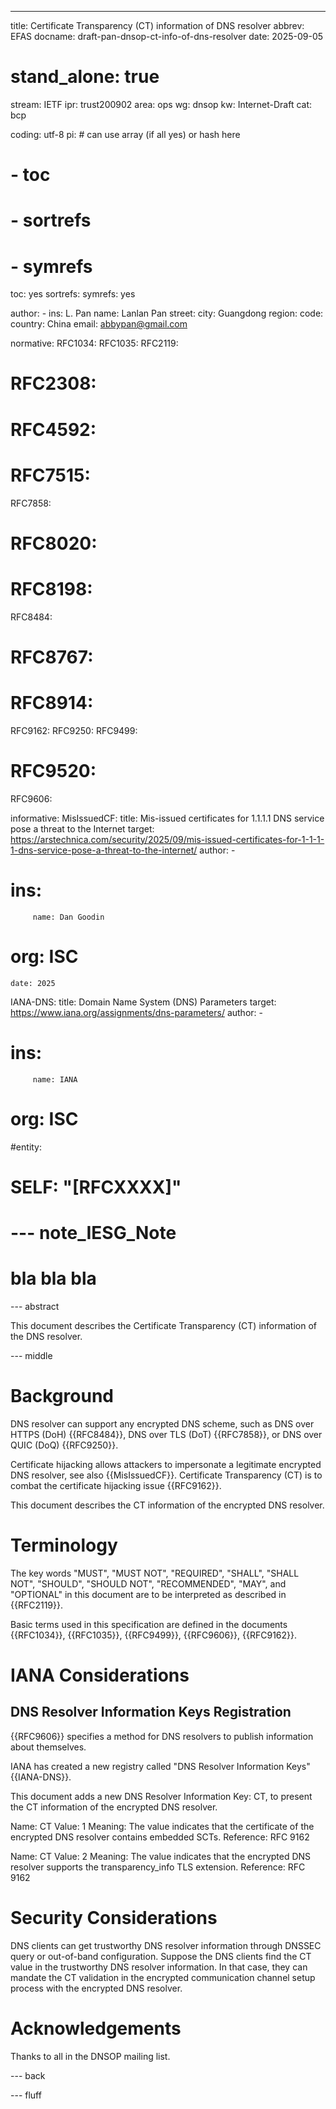 ---
title: Certificate Transparency (CT) information of DNS resolver
abbrev: EFAS
docname: draft-pan-dnsop-ct-info-of-dns-resolver
date: 2025-09-05

# stand_alone: true

stream: IETF
ipr: trust200902
area: ops
wg: dnsop
kw: Internet-Draft
cat: bcp

coding: utf-8
pi:    # can use array (if all yes) or hash here
#  - toc
#  - sortrefs
#  - symrefs
  toc: yes
  sortrefs:
  symrefs: yes

author:
      -
        ins: L. Pan
        name: Lanlan Pan
	street: 
        city: Guangdong
	region:
	code:
        country: China
        email: abbypan@gmail.com
        

normative:
   RFC1034:
   RFC1035:
   RFC2119:
#  RFC2308:
#  RFC4592:
#  RFC7515:
   RFC7858:
#  RFC8020:
#  RFC8198:
   RFC8484:
#  RFC8767:
#  RFC8914:
   RFC9162:
   RFC9250:
   RFC9499:
#  RFC9520:
   RFC9606:

informative:
  MisIssuedCF:
    title: Mis-issued certificates for 1.1.1.1 DNS service pose a threat to the Internet
    target: https://arstechnica.com/security/2025/09/mis-issued-certificates-for-1-1-1-1-dns-service-pose-a-threat-to-the-internet/
    author:
      - 
#        ins: 
         name: Dan Goodin
#        org: ISC
    date: 2025


  IANA-DNS:
    title: Domain Name System (DNS) Parameters
    target: https://www.iana.org/assignments/dns-parameters/
    author:
      - 
#        ins: 
         name: IANA
#        org: ISC


    

#entity:
#        SELF: "[RFCXXXX]"

# --- note_IESG_Note
#
# bla bla bla

--- abstract

This document describes the Certificate Transparency (CT) information of the DNS resolver.

--- middle

Background
==========

DNS resolver can support any encrypted DNS scheme, such as DNS over HTTPS (DoH) {{RFC8484}}, DNS over TLS (DoT) {{RFC7858}}, or DNS over QUIC (DoQ) {{RFC9250}}.

Certificate hijacking allows attackers to impersonate a legitimate encrypted DNS resolver, see also {{MisIssuedCF}}.
Certificate Transparency (CT) is to combat the certificate hijacking issue {{RFC9162}}.

This document describes the CT information of the encrypted DNS resolver.


Terminology
===========

The key words "MUST", "MUST NOT", "REQUIRED", "SHALL", "SHALL NOT",
"SHOULD", "SHOULD NOT", "RECOMMENDED", "MAY", and "OPTIONAL" in this
document are to be interpreted as described in {{RFC2119}}.

Basic terms used in this specification are defined in the documents {{RFC1034}}, {{RFC1035}}, {{RFC9499}}, {{RFC9606}}, {{RFC9162}}.

IANA Considerations
======================

DNS Resolver Information Keys Registration
---------------------------------------------

{{RFC9606}} specifies a method for DNS resolvers to publish information about themselves.

IANA has created a new registry called "DNS Resolver Information Keys" {{IANA-DNS}}.

This document adds a new DNS Resolver Information Key: CT, to present the CT information of the encrypted DNS resolver. 


Name:
    CT
Value:
    1
Meaning:
    The value indicates that the certificate of the encrypted DNS resolver contains embedded SCTs.
Reference:
    RFC 9162


Name:
    CT
Value:
    2
Meaning:
    The value indicates that the encrypted DNS resolver supports the transparency_info TLS extension.
Reference:
    RFC 9162


Security Considerations
=======================================

DNS clients can get trustworthy DNS resolver information through DNSSEC query or out-of-band configuration.
Suppose the DNS clients find the CT value in the trustworthy DNS resolver information. In that case, they can mandate the CT validation in the encrypted communication channel setup process with the encrypted DNS resolver.


Acknowledgements
================

Thanks to all in the DNSOP mailing list.


--- back


--- fluff
